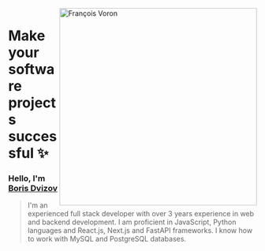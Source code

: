 <img src="https://avatars.githubusercontent.com/u/101431853?v=4" alt="François Voron" height="400" align="right">

# Make your software projects successful ✨

### Hello, I'm [Boris Dvizov](https://t.me/BORRRRRRRRR_RRR)

> I'm an experienced full stack developer with over 3 years experience in web and backend development. I am proficient in JavaScript, Python languages and React.js, Next.js and FastAPI frameworks. I know how to work with MySQL and PostgreSQL databases.
